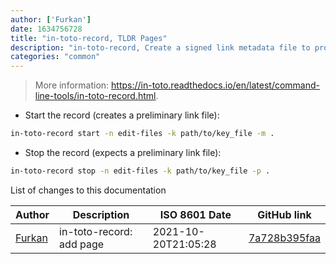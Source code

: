 ```yaml
---
author: ['Furkan']
date: 1634756728
title: "in-toto-record, TLDR Pages"
description: "in-toto-record, Create a signed link metadata file to provide evidence for supply chain steps."
categories: "common"
---
```

> More information: <https://in-toto.readthedocs.io/en/latest/command-line-tools/in-toto-record.html>.

- Start the record (creates a preliminary link file):

```bash
in-toto-record start -n edit-files -k path/to/key_file -m .
```

- Stop the record (expects a preliminary link file):

```bash
in-toto-record stop -n edit-files -k path/to/key_file -p .
```
List of changes to this documentation


Author | Description | ISO 8601 Date | GitHub link
------|-----|-----|-----
[Furkan](mailto:furkan.turkal@trendyol.com) | in-toto-record: add page | 2021-10-20T21:05:28 | [7a728b395faa](https://github.com/tldr-pages/tldr/commit/7a728b395faa928a84649ebf1f5996da3c772639)

